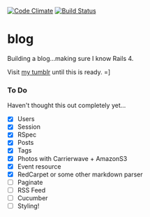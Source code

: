 [![Code Climate](https://codeclimate.com/github/karenling/blog/badges/gpa.svg)](https://codeclimate.com/github/karenling/blog) [![Build Status](https://semaphoreci.com/api/v1/karenling/blog/branches/master/badge.svg)](https://semaphoreci.com/karenling/blog)

# blog

Building a blog...making sure I know Rails 4.

Visit [my tumblr](http://blog.karenling.net) until this is ready. =]

### To Do
Haven't thought this out completely yet...
- [x] Users
- [x] Session
- [x] RSpec
- [x] Posts
- [x] Tags
- [x] Photos with Carrierwave + AmazonS3
- [x] Event resource
- [x] RedCarpet or some other markdown parser
- [ ] Paginate
- [ ] RSS Feed
- [ ] Cucumber
- [ ] Styling!
